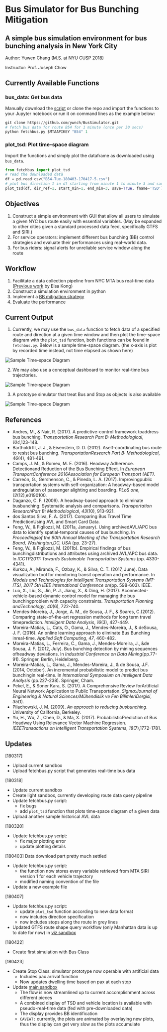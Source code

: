 # Bus Simulator for Bus Bunching Mitigation

## A simple bus simulation environment for bus bunching analysis in New York City

Author: Yuwen Chang (M.S. at NYU CUSP 2018)

Instructor: Prof. Joseph Chow

## Currently Available Functions

### bus_data: Get bus data

Manually download the [script](https://github.com/ywnch/BusSimulator/blob/master/fetchbus.py) or clone the repo and import the functions to your Jupyter notebook or run it on command lines as the example below:

```python
git clone https://github.com/ywnch/BusSimulator.git
# fetch bus data for route B54 for 1 minute (once per 30 secs)
python fetchbus.py $MTAAPIKEY "B54" 1
```

### plot_tsd: Plot time-space diagram

Import the functions and simply plot the dataframe as downloaded using `bus_data`.

```python
from fetchbus import plot_tsd
# read the downloaded data
df = pd.read_csv("B54-Tue-180403-170417-5.csv")
# plot bus direction 1 in df starting from minute 1 to minute 3 and save it as TSD.png
plot_tsd(df, dir_ref=1, start_min=1, end_min=3, save=True, fname='TSD')
```

## Objectives

1. Construct a simple environment with GUI that allow all users to simulate a given NYC bus route easily with essential variables. (May be expanded to other cities given a standard processed data feed, specifically GTFS and SIRI.)
2. For service operators: implement different bus bunching (BB) control strategies and evaluate their performances using real-world data.
3. For bus riders: signal alerts for unreliable service window along the route

## Workflow

1. Facilitate a data collection pipeline from NYC MTA bus real-time data ([Previous work](https://github.com/BUILTNYU/Monitoring-Bus-Arrivals-for-Headway-Control-Strategies) by Elsa Kong)
2. Construct a simulation environment in python
3. Implement a [BB mitigation strategy](https://www.sciencedirect.com/science/article/pii/S1568494616303118)
4. Evaluate the performance

## Current Output

1. Currently, we may use the `bus_data` function to fetch data of a specified route and direction at a given time window and then plot the time-space diagram with the `plot_tsd` function, both functions can be found in `fetchbus.py`. Below is a sample time-space diagram. (the x-axis is plot by recorded time instead, not time elapsed as shown here)

![Sample Time-space Diagram](TSD.png)

2. We may also use a conceptual dashboard to monitor real-time bus trajectories.

![Sample Time-space Diagram](dashboard_v1.png)

3. A prototype simulator that treat Bus and Stop as objects is also available

![Sample Time-space Diagram](simulator_v1.png)

## References

- Andres, M., & Nair, R. (2017). A predictive-control framework toaddress bus bunching. *Transportation Research Part B: Methodological*, *104*,123-148.
- Bartholdi III, J. J., & Eisenstein, D. D. (2012). Aself-coördinating bus route to resist bus bunching. *TransportationResearch Part B: Methodological*, *46*(4), 481-491.
- Camps, J. M., & Romeu, M. E. (2016). Headway Adherence. Detectionand Reduction of the Bus Bunching Effect. In *European TransportConference 2016Association for European Transport (AET)*.
- Carreón, G., Gershenson, C., & Pineda, L. A. (2017). Improvingpublic transportation systems with self-organization: A headway-based model andregulation of passenger alighting and boarding. *PLoS one*, *12*(12),e0190100.
- Daganzo, C. F. (2009). A headway-based approach to eliminate busbunching: Systematic analysis and comparisons. *Transportation ResearchPart B: Methodological*, *43*(10), 913-921.
- dos Santos Silva, F. A. (2017). Comparing Bus Travel Time PredictionUsing AVL and Smart Card Data.
- Feng, W., & Figliozzi, M. (2011a, January). Using archivedAVL/APC bus data to identify spatial-temporal causes of bus bunching. In *Proceedingsof the 90th Annual Meeting of the Transportation Research Board, Washington,DC, USA* (pp. 23-27).
- Feng, W., & Figliozzi, M. (2011b). Empirical findings of bus bunchingdistributions and attributes using archived AVL/APC bus data. In *ICCTP2011: Towards Sustainable Transportation Systems* (pp. 4330-4341).
- Kurkcu, A., Miranda, F., Ozbay, K., & Silva, C. T. (2017, June). Data visualization tool for monitoring transit operation and performance. In *Models and Technologies for Intelligent Transportation Systems (MT-ITS), 2017 5th IEEE International Conference on*(pp. 598-603). IEEE.
- Luo, X., Liu, S., Jin, P. J., Jiang, X., & Ding, H. (2017). Aconnected-vehicle-based dynamic control model for managing the bus bunchingproblem with capacity constraints. *Transportation Planning andTechnology*, *40*(6), 722-740.
- Mendes-Moreira, J., Jorge, A. M., de Sousa, J. F., & Soares, C.(2012). Comparing state-of-the-art regression methods for long term travel timeprediction. *Intelligent Data Analysis*, *16*(3), 427-449.
- Moreira-Matias, L., Cats, O., Gama, J., Mendes-Moreira, J., & deSousa, J. F. (2016). An online learning approach to eliminate Bus Bunching inreal-time. *Applied Soft Computing*, *47*, 460-482.
- Moreira-Matias, L., Ferreira, C., Gama, J., Mendes-Moreira, J., &de Sousa, J. F. (2012, July). Bus bunching detection by mining sequences ofheadway deviations. In *Industrial Conference on Data Mining*(pp.77-91). Springer, Berlin, Heidelberg.
- Moreira-Matias, L., Gama, J., Mendes-Moreira, J., & de Sousa, J.F. (2014, October). An incremental probabilistic model to predict bus bunchingin real-time. In *International Symposium on Intelligent Data Analysis* (pp.227-238). Springer, Cham.
- Pekel, E., & Soner Kara, S. (2017). A Comprehensive Review forArtificial Neural Network Application to Public Transportation. *Sigma:Journal of Engineering & Natural Sciences/Mühendislik ve Fen BilimleriDergisi*, *35*(1).
- Pilachowski, J. M. (2009). *An approach to reducing busbunching*. University of California, Berkeley.
- Yu, H., Wu, Z., Chen, D., & Ma, X. (2017). ProbabilisticPrediction of Bus Headway Using Relevance Vector Machine Regression. *IEEETransactions on Intelligent Transportation Systems*, *18*(7),1772-1781.

## Updates

[180317]
- Upload current sandbox
- Upload fetchbus.py script that generates real-time bus data

[180318]

- Update current sandbox
- Create light sandbox, currently developing route data query pipeline
- Update fetchbus.py script:
  - fix bugs
  - add `plot_tsd` function that plots time-space diagram of a given data
- Upload another sample historical AVL data

[180320]

- Update fetchbus.py script:
  - fix major plotting error
  - update plotting details

[180403] Data download part pretty much settled

- Update fetchbus.py script:
  - the function now stores every variable retrieved from MTA SIRI version 1 for each vehicle trajectory
  - modified naming convention of the file
- Update a new example file

[180407]

- Update fetchbus.py script:
  - update `plot_tsd` function according to new data format
  - now includes direction specification
  - now includes stops along the route in grey lines
- Updated GTFS route shape query workflow (only Manhattan data is up to date for now) in [viz sandbox](https://github.com/ywnch/BusSimulator/blob/master/sandbox_monitor.ipynb)

[180422]

- Create first simulation with Bus Class

[180423]

- Create Stop Class: simulator prototype now operable with artificial data
  - Includes pax arrival function
  - Now updates dwelling time based on pax at each stop
- Update [main sandbox](https://github.com/ywnch/BusSimulator/blob/master/sandbox_main.ipynb)
  - The flow is now streamlined up to current accomplishment across different pieces
  - A combined display of TSD and vehicle location is available with pseudo-real-time data (fed with pre-downloaded data)
  - The display provides BB identification
  - `CAVEAT:` currently, the plots are animated by overlaying new plots, thus the display can get very slow as the plots accumulate